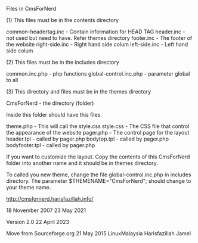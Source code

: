 Files in CmsForNerd

(1) This files must be in the contents directory

common-headertag.inc - Contain information for HEAD TAG
header.inc - not used but need to have. Refer themes directory
footer.inc - The footer of the website
right-side.inc - Right  hand side colum
left-side.inc - Left hand side colum

(2) This files must be in the includes directory

common.inc.php - php functions
global-control.inc.php - parameter global to all

(3) This directory and files must be in the themes directory

CmsForNerd - the directory (folder)

Inside this folder should have this  files.

theme.php - This will call the style.css
style.css - The CSS file that control the appearance of the website
pager.php - The control page for the layout
header.tpl - called by pager.php
bodytop.tpl - called by pager.php
bodyfooter.tpl - called by pager.php

If you want to customize the layout. Copy the contents of this CmsForNerd folder into another name and it should be in themes directory.

To called you new theme, change the file global-control.inc.php in includes directory. The parameter $THEMENAME="CmsForNerd"; should change to your theme name.

http://cmsfornerd.harisfazillah.info/

18 November 2007
23 May 2021

Version 2.0 22 April 2023

Move from Sourceforge.org 21 May 2015
LinuxMalaysia
Harisfazillah Jamel
